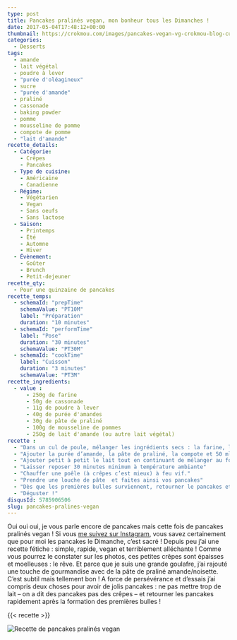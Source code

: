 ```yaml
---
type: post
title: Pancakes pralinés vegan, mon bonheur tous les Dimanches !
date: 2017-05-04T17:48:12+00:00
thumbnail: https://crokmou.com/images/pancakes-vegan-vg-crokmou-blog-cuisine-voyage-1.jpg
categories:
  - Desserts
tags:
  - amande
  - lait végétal
  - poudre à lever
  - "purée d'oléagineux"
  - sucre
  - "purée d'amande"
  - praliné
  - cassonade
  - baking powder
  - pomme
  - mousseline de pomme
  - compote de pomme
  - "lait d'amande"
recette_details:
  - Catégorie:
    - Crêpes
    - Pancakes
  - Type de cuisine:
    - Américaine
    - Canadienne
  - Régime:
    - Végétarien
    - Vegan
    - Sans oeufs
    - Sans lactose
  - Saison:
    - Printemps
    - Été
    - Automne
    - Hiver
  - Évènement:
    - Goûter
    - Brunch
    - Petit-dejeuner
recette_qty:
  - Pour une quinzaine de pancakes
recette_temps:
  - schemaId: "prepTime"
    schemaValue: "PT10M"
    label: "Préparation"
    duration: "10 minutes"
  - schemaId: "performTime"
    label: "Pose"
    duration: "30 minutes"
    schemaValue: "PT30M"
  - schemaId: "cookTime"
    label: "Cuisson"
    duration: "3 minutes"
    schemaValue: "PT3M"
recette_ingredients:
  - value :
      - 250g de farine
      - 50g de cassonade
      - 11g de poudre à lever
      - 40g de purée d'amandes
      - 30g de pâte de praliné
      - 100g de mousseline de pommes
      - 250g de lait d'amande (ou autre lait végétal)
recette :
  - "Dans un cul de poule, mélanger les ingrédients secs : la farine, le sucre et la poudre à lever."
  - "Ajouter la purée d’amande, la pâte de praliné, la compote et 50 ml de lait. Mélanger"
  - "Ajouter petit à petit le lait tout en continuant de mélanger au fouet. La pâte doit avoir le moins de grumeaux possible"
  - "Laisser reposer 30 minutes minimum à température ambiante"
  - "Chauffer une poêle (à crêpes c’est mieux) à feu vif."
  - "Prendre une louche de pâte  et faites ainsi vos pancakes"
  - "Dès que les premières bulles surviennent, retourner le pancakes et cuire l’autre face une minute ou deux"
  - "Déguster !"
disqusId: 5785906506
slug: pancakes-pralines-vegan
---
```


Oui oui oui, je vous parle encore de pancakes mais cette fois de pancakes pralinés vegan ! Si vous [me suivez sur Instagram](https://www.instagram.com/crokmou.blog/), vous savez certainement que pour moi les pancakes le Dimanche, c’est sacré ! Depuis peu j’ai une recette fétiche : simple, rapide, vegan et terriblement alléchante ! Comme vous pourrez le constater sur les photos, ces petites crêpes sont épaisses et moelleuses : le rêve. Et parce que je suis une grande goulafre, j’ai rajouté une touche de gourmandise avec de la pâte de praliné amande/noisette. C’est subtil mais tellement bon ! A force de persévérance et d’essais j’ai compris deux choses pour avoir de jolis pancakes : ne pas mettre trop de lait – on a dit des pancakes pas des crêpes – et retourner les pancakes rapidement après la formation des premières bulles !  

{{< recette >}}

![Recette de pancakes pralinés vegan](https://crokmou.com/images/pancakes-vegan-vg-crokmou-blog-cuisine-voyage-1-1_uuzptg.jpg "Recette de pancakes pralinés vegan")
